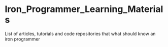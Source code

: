 # Iron_Programmer_Learning_Materials
List of articles, tutorials and code repositories that what should know an iron programmer
